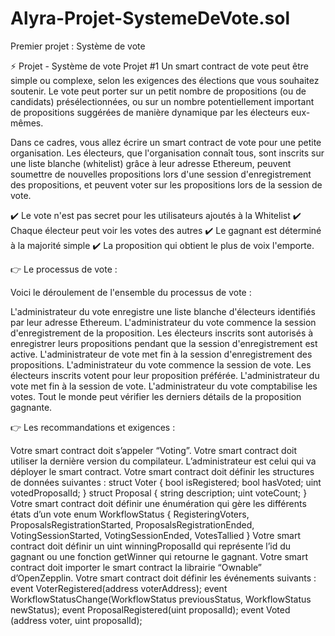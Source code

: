 # Alyra-Projet-SystemeDeVote.sol
Premier projet : Système de vote

⚡️ Projet - Système de vote
Projet #1
Un smart contract de vote peut être simple ou complexe, selon les exigences des élections que vous souhaitez soutenir. Le vote peut porter sur un petit nombre de propositions (ou de candidats) présélectionnées, ou sur un nombre potentiellement important de propositions suggérées de manière dynamique par les électeurs eux-mêmes.

Dans ce cadres, vous allez écrire un smart contract de vote pour une petite organisation. Les électeurs, que l'organisation connaît tous, sont inscrits sur une liste blanche (whitelist) grâce à leur adresse Ethereum, peuvent soumettre de nouvelles propositions lors d'une session d'enregistrement des propositions, et peuvent voter sur les propositions lors de la session de vote.

✔️ Le vote n'est pas secret pour les utilisateurs ajoutés à la Whitelist
✔️ Chaque électeur peut voir les votes des autres
✔️ Le gagnant est déterminé à la majorité simple
✔️ La proposition qui obtient le plus de voix l'emporte.


👉 Le processus de vote : 

Voici le déroulement de l'ensemble du processus de vote :

L'administrateur du vote enregistre une liste blanche d'électeurs identifiés par leur adresse Ethereum.
L'administrateur du vote commence la session d'enregistrement de la proposition.
Les électeurs inscrits sont autorisés à enregistrer leurs propositions pendant que la session d'enregistrement est active.
L'administrateur de vote met fin à la session d'enregistrement des propositions.
L'administrateur du vote commence la session de vote.
Les électeurs inscrits votent pour leur proposition préférée.
L'administrateur du vote met fin à la session de vote.
L'administrateur du vote comptabilise les votes.
Tout le monde peut vérifier les derniers détails de la proposition gagnante.
 

👉 Les recommandations et exigences :

Votre smart contract doit s’appeler “Voting”. 
Votre smart contract doit utiliser la dernière version du compilateur.
L’administrateur est celui qui va déployer le smart contract. 
Votre smart contract doit définir les structures de données suivantes : 
struct Voter {
bool isRegistered;
bool hasVoted;
uint votedProposalId;
}
struct Proposal {
string description;
uint voteCount;
}
Votre smart contract doit définir une énumération qui gère les différents états d’un vote
enum WorkflowStatus {
RegisteringVoters,
ProposalsRegistrationStarted,
ProposalsRegistrationEnded,
VotingSessionStarted,
VotingSessionEnded,
VotesTallied
}
Votre smart contract doit définir un uint winningProposalId qui représente l’id du gagnant ou une fonction getWinner qui retourne le gagnant.
Votre smart contract doit importer le smart contract la librairie “Ownable” d’OpenZepplin.
Votre smart contract doit définir les événements suivants : 
event VoterRegistered(address voterAddress); 
event WorkflowStatusChange(WorkflowStatus previousStatus, WorkflowStatus newStatus);
event ProposalRegistered(uint proposalId);
event Voted (address voter, uint proposalId);

